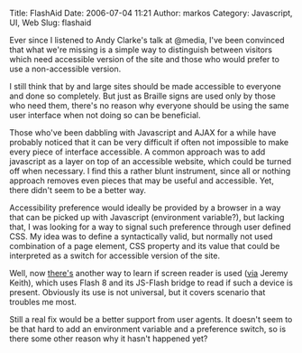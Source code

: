Title: FlashAid
Date: 2006-07-04 11:21
Author: markos
Category: Javascript, UI, Web
Slug: flashaid

Ever since I listened to Andy Clarke's talk at @media, I've been
convinced that what we're missing is a simple way to distinguish between
visitors which need accessible version of the site and those who would
prefer to use a non-accessible version.

I still think that by and large sites should be made accessible to
everyone and done so completely. But just as Braille signs are used only
by those who need them, there's no reason why everyone should be using
the same user interface when not doing so can be beneficial.

Those who've been dabbling with Javascript and AJAX for a while have
probably noticed that it can be very difficult if often not impossible
to make every piece of interface accessible. A common approach was to
add javascript as a layer on top of an accessible website, which could
be turned off when necessary. I find this a rather blunt instrument,
since all or nothing approach removes even pieces that may be useful and
accessible. Yet, there didn't seem to be a better way.

Accessibility preference would ideally be provided by a browser in a way
that can be picked up with Javascript (environment variable?), but
lacking that, I was looking for a way to signal such preference through
user defined CSS. My idea was to define a syntactically valid, but
normally not used combination of a page element, CSS property and its
value that could be interpreted as a switch for accessible version of
the site.

Well, now [there's](http://osflash.org/flashaid) another way to learn if
screen reader is used
([via](http://domscripting.com/blog/display/77#comment-container) Jeremy
Keith), which uses Flash 8 and its JS-Flash bridge to read if such a
device is present. Obviously its use is not universal, but it covers
scenario that troubles me most.

Still a real fix would be a better support from user agents. It doesn't
seem to be that hard to add an environment variable and a preference
switch, so is there some other reason why it hasn't happened yet?

